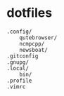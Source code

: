 # dotfiles

```
.config/
    qutebrowser/
    ncmpcpp/
    newsboat/
.gitconfig
.gnupg/
.local/
    bin/
.profile
.vimrc
```
